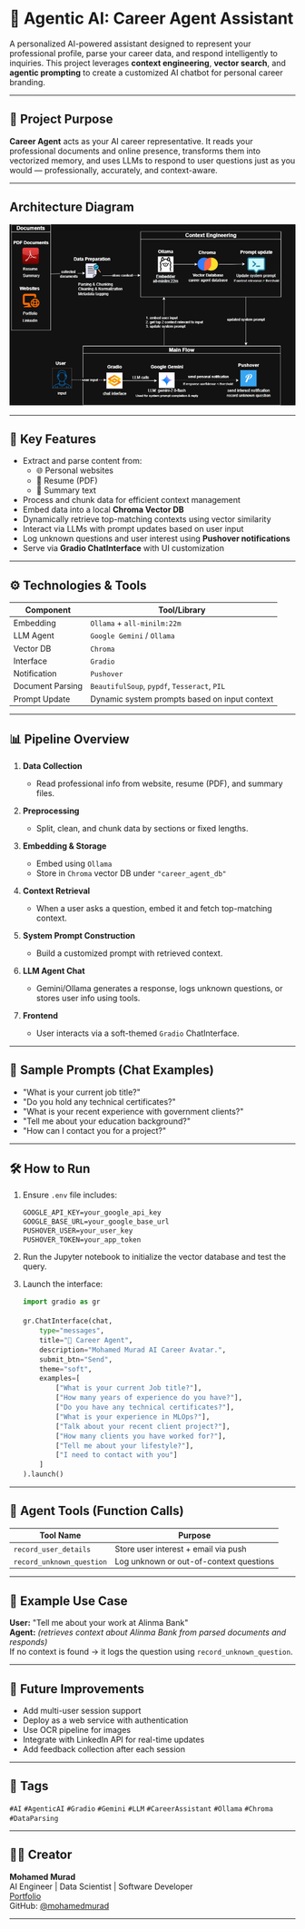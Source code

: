 # 💼 Agentic AI: Career Agent Assistant

A personalized AI-powered assistant designed to represent your professional profile, parse your career data, and respond intelligently to inquiries. This project leverages **context engineering**, **vector search**, and **agentic prompting** to create a customized AI chatbot for personal career branding.

---

## 🧠 Project Purpose

**Career Agent** acts as your AI career representative. It reads your professional documents and online presence, transforms them into vectorized memory, and uses LLMs to respond to user questions just as you would — professionally, accurately, and context-aware.

---

## Architecture Diagram

![Career Agent Architecture Diagram](assets/architecture-diagram.png)

---

## 🧹 Key Features

- Extract and parse content from:
  - 🌐 Personal websites
  - 📄 Resume (PDF)
  - 📃 Summary text
- Process and chunk data for efficient context management
- Embed data into a local **Chroma Vector DB**
- Dynamically retrieve top-matching contexts using vector similarity
- Interact via LLMs with prompt updates based on user input
- Log unknown questions and user interest using **Pushover notifications**
- Serve via **Gradio ChatInterface** with UI customization

---

## ⚙️ Technologies & Tools

| Component        | Tool/Library                                  |
| ---------------- | --------------------------------------------- |
| Embedding        | `Ollama` + `all-minilm:22m`                   |
| LLM Agent        | `Google Gemini` / `Ollama`                    |
| Vector DB        | `Chroma`                                      |
| Interface        | `Gradio`                                      |
| Notification     | `Pushover`                                    |
| Document Parsing | `BeautifulSoup`, `pypdf`, `Tesseract`, `PIL`  |
| Prompt Update    | Dynamic system prompts based on input context |

---

## 📊 Pipeline Overview

1. **Data Collection**

   - Read professional info from website, resume (PDF), and summary files.

2. **Preprocessing**

   - Split, clean, and chunk data by sections or fixed lengths.

3. **Embedding & Storage**

   - Embed using `Ollama`
   - Store in `Chroma` vector DB under `"career_agent_db"`

4. **Context Retrieval**

   - When a user asks a question, embed it and fetch top-matching context.

5. **System Prompt Construction**

   - Build a customized prompt with retrieved context.

6. **LLM Agent Chat**

   - Gemini/Ollama generates a response, logs unknown questions, or stores user info using tools.

7. **Frontend**

   - User interacts via a soft-themed `Gradio` ChatInterface.

---

## 📄 Sample Prompts (Chat Examples)

- "What is your current job title?"
- "Do you hold any technical certificates?"
- "What is your recent experience with government clients?"
- "Tell me about your education background?"
- "How can I contact you for a project?"

---

## 🛠️ How to Run

1. Ensure `.env` file includes:

   ```
   GOOGLE_API_KEY=your_google_api_key
   GOOGLE_BASE_URL=your_google_base_url
   PUSHOVER_USER=your_user_key
   PUSHOVER_TOKEN=your_app_token
   ```

2. Run the Jupyter notebook to initialize the vector database and test the query.

3. Launch the interface:

   ```python
   import gradio as gr

   gr.ChatInterface(chat,
       type="messages",
       title="💼 Career Agent",
       description="Mohamed Murad AI Career Avatar.",
       submit_btn="Send",
       theme="soft",
       examples=[
           ["What is your current Job title?"],
           ["How many years of experience do you have?"],
           ["Do you have any technical certificates?"],
           ["What is your experience in MLOps?"],
           ["Talk about your recent client project?"],
           ["How many clients you have worked for?"],
           ["Tell me about your lifestyle?"],
           ["I need to contact with you"]
       ]
   ).launch()
   ```

---

## 🧠 Agent Tools (Function Calls)

| Tool Name                 | Purpose                                 |
| ------------------------- | --------------------------------------- |
| `record_user_details`     | Store user interest + email via push    |
| `record_unknown_question` | Log unknown or out-of-context questions |

---

## 🧬 Example Use Case

**User:** "Tell me about your work at Alinma Bank"\
**Agent:** *(retrieves context about Alinma Bank from parsed documents and responds)*\
If no context is found → it logs the question using `record_unknown_question`.

---

## 🔪 Future Improvements

- Add multi-user session support
- Deploy as a web service with authentication
- Use OCR pipeline for images
- Integrate with LinkedIn API for real-time updates
- Add feedback collection after each session

---

## 🔖 Tags

`#AI` `#AgenticAI` `#Gradio` `#Gemini` `#LLM` `#CareerAssistant` `#Ollama` `#Chroma` `#DataParsing`

---

## 👨‍💼 Creator

**Mohamed Murad**\
AI Engineer | Data Scientist | Software Developer\
[Portfolio](https://mohamedmurad.github.io/)\
GitHub: [@mohamedmurad](https://github.com/mohamedmurad)

---

